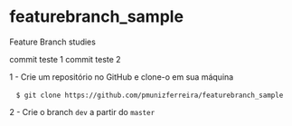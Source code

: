 # featurebranch_sample
Feature Branch studies

commit teste 1
commit teste 2

1 - Crie um repositório no GitHub e clone-o em sua máquina

    ```$ git clone https://github.com/pmunizferreira/featurebranch_sample```

2 - Crie o branch ```dev``` a partir do ```master```
